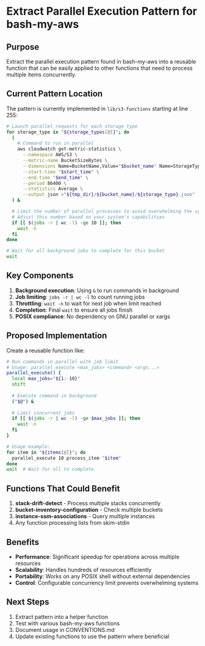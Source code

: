 # Extract Parallel Execution Pattern for bash-my-aws

## Purpose

Extract the parallel execution pattern found in bash-my-aws into a reusable function that can be easily applied to other functions that need to process multiple items concurrently.

## Current Pattern Location

The pattern is currently implemented in `lib/s3-functions` starting at line 255:

```bash
# Launch parallel requests for each storage type
for storage_type in "${storage_types[@]}"; do
  (
    # Command to run in parallel
    aws cloudwatch get-metric-statistics \
      --namespace AWS/S3 \
      --metric-name BucketSizeBytes \
      --dimensions Name=BucketName,Value="$bucket_name" Name=StorageType,Value="$storage_type" \
      --start-time "$start_time" \
      --end-time "$end_time" \
      --period 86400 \
      --statistics Average \
      --output json >"${tmp_dir}/${bucket_name}/${storage_type}.json"
  ) &

  # Limit the number of parallel processes to avoid overwhelming the system
  # Adjust this number based on your system's capabilities
  if [[ $(jobs -r | wc -l) -ge 10 ]]; then
    wait -n
  fi
done

# Wait for all background jobs to complete for this bucket
wait
```

## Key Components

1. **Background execution**: Using `&` to run commands in background
2. **Job limiting**: `jobs -r | wc -l` to count running jobs
3. **Throttling**: `wait -n` to wait for next job when limit reached
4. **Completion**: Final `wait` to ensure all jobs finish
5. **POSIX compliance**: No dependency on GNU parallel or xargs

## Proposed Implementation

Create a reusable function like:

```bash
# Run commands in parallel with job limit
# Usage: parallel_execute <max_jobs> <command> <args...>
parallel_execute() {
  local max_jobs="${1:-10}"
  shift
  
  # Execute command in background
  ("$@") &
  
  # Limit concurrent jobs
  if [[ $(jobs -r | wc -l) -ge $max_jobs ]]; then
    wait -n
  fi
}

# Usage example:
for item in "${items[@]}"; do
  parallel_execute 10 process_item "$item"
done
wait  # Wait for all to complete
```

## Functions That Could Benefit

1. **stack-drift-detect** - Process multiple stacks concurrently
2. **bucket-inventory-configuration** - Check multiple buckets
3. **instance-ssm-associations** - Query multiple instances
4. Any function processing lists from skim-stdin

## Benefits

- **Performance**: Significant speedup for operations across multiple resources
- **Scalability**: Handles hundreds of resources efficiently
- **Portability**: Works on any POSIX shell without external dependencies
- **Control**: Configurable concurrency limit prevents overwhelming systems

## Next Steps

1. Extract pattern into a helper function
2. Test with various bash-my-aws functions
3. Document usage in CONVENTIONS.md
4. Update existing functions to use the pattern where beneficial